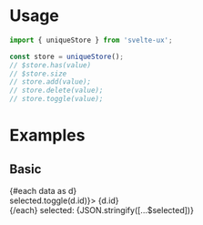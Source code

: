 <script lang="ts">
	import { Checkbox, TextField, uniqueStore } from 'svelte-ux';
	import Preview from '$lib/components/Preview.svelte';

	const data = Array.from({ length: 5 }).map((_,i) => {
    return {
      id: i + 1
    }
  });

	const selected = uniqueStore();
</script>

<h1>Usage</h1>

```js
import { uniqueStore } from 'svelte-ux';

const store = uniqueStore();
// $store.has(value)
// $store.size
// store.add(value);
// store.delete(value);
// store.toggle(value);
```

<h1>Examples</h1>

<h2>Basic</h2>

<Preview>
	{#each data as d}
		<div>
			<Checkbox checked={$selected.has(d.id)} onchange={() => selected.toggle(d.id)}>
				{d.id}
			</Checkbox>
		</div>
	{/each}
	selected: {JSON.stringify([...$selected])}
</Preview>
